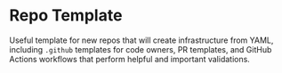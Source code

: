 # Repo Template

Useful template for new repos that will create infrastructure from YAML, including `.github` templates for code owners, PR templates, and GitHub Actions workflows that perform helpful and important validations.
